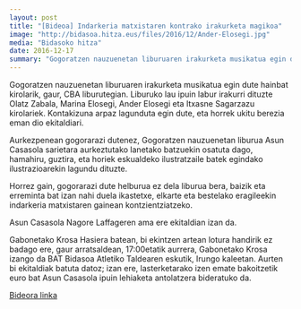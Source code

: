 ```yaml
---
layout: post
title: "[Bideoa] Indarkeria matxistaren kontrako irakurketa magikoa"
image: "http://bidasoa.hitza.eus/files/2016/12/Ander-Elosegi.jpg"
media: "Bidasoko hitza"
date: 2016-12-17
summary: "Gogoratzen nauzuenetan liburuaren irakurketa musikatua egin dute hainbat kirolarik, gaur, CBA liburutegian. Liburuko lau ipuin labur irakurri dituzte Olatz Zabala, Marina Elosegi, Ander Elosegi eta Itxasne Sagarzazu kirolariek. Kontakizuna arpaz lagunduta egin dute, eta horrek ukitu berezia eman dio ekitaldiari."
---
```


Gogoratzen nauzuenetan liburuaren irakurketa musikatua egin dute hainbat kirolarik, gaur, CBA liburutegian. Liburuko lau ipuin labur irakurri dituzte Olatz Zabala, Marina Elosegi, Ander Elosegi eta Itxasne Sagarzazu kirolariek. Kontakizuna arpaz lagunduta egin dute, eta horrek ukitu berezia eman dio ekitaldiari.

Aurkezpenean gogorarazi dutenez, Gogoratzen nauzuenetan liburua Asun Casasola sarietara aurkeztutako lanetako batzuekin osatuta dago, hamahiru, guztira, eta horiek eskualdeko ilustratzaile batek egindako ilustrazioarekin lagundu dituzte.

Horrez gain, gogorarazi dute helburua ez dela liburua bera, baizik eta erreminta bat izan nahi duela ikastetxe, elkarte eta bestelako eragileekin indarkeria matxistaren gainean kontzientziatzeko.

Asun Casasola Nagore Laffageren ama ere ekitaldian izan da.

Gabonetako Krosa
Hasiera batean, bi ekintzen artean lotura handirik ez badago ere, gaur arratsaldean, 17:00etatik aurrera, Gabonetako Krosa izango da BAT Bidasoa Atletiko Taldearen eskutik, Irungo kaleetan. Aurten bi ekitaldiak batuta datoz; izan ere, lasterketarako izen emate bakoitzetik euro bat Asun Casasola ipuin lehiaketa antolatzera bideratuko da.

[Bideora linka](http://bidasoa.hitza.eus/2016/12/17/bideoa-indarkeria-matxistaren-kontrako-irakurketa-magikoa/)


